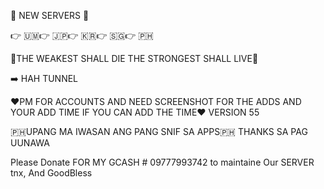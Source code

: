💯 NEW  SERVERS 💯

👉 🇺🇲👉 🇯🇵👉 🇰🇷👉 🇸🇬👉 🇵🇭

🤖THE WEAKEST SHALL DIE THE STRONGEST SHALL LIVE🤖

➡️ HAH TUNNEL 

❤️PM FOR ACCOUNTS AND NEED SCREENSHOT FOR THE ADDS AND YOUR ADD TIME IF YOU CAN ADD THE TIME❤️
VERSION 55

🇵🇭UPANG MA IWASAN ANG PANG SNIF SA APPS🇵🇭 THANKS SA PAG UUNAWA

Please Donate FOR MY GCASH # 09777993742 to maintaine Our SERVER tnx, And GoodBless

